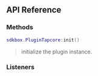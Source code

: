 ## API Reference

### Methods
```lua
sdkbox.PluginTapcore:init()
```
>  initialize the plugin instance.


### Listeners

